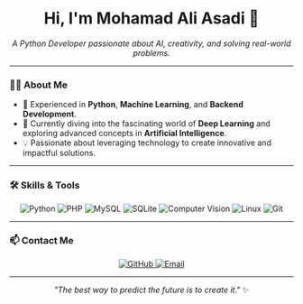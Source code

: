 <h1 align="center">Hi, I'm Mohamad Ali Asadi 👋</h1>

<p align="center">
  <i>A Python Developer passionate about AI, creativity, and solving real-world problems.</i>
</p>

---

### 👨‍💻 About Me
- 🔧 Experienced in **Python**, **Machine Learning**, and **Backend Development**.  
- 🎯 Currently diving into the fascinating world of **Deep Learning** and exploring advanced concepts in **Artificial Intelligence**.  
- 💡 Passionate about leveraging technology to create innovative and impactful solutions.  


---

### 🛠️ Skills & Tools
<p align="center">
  <img src="https://img.shields.io/badge/Python-3776AB?style=for-the-badge&logo=python&logoColor=white" alt="Python"/>
  <img src="https://img.shields.io/badge/PHP-777BB4?style=for-the-badge&logo=php&logoColor=white" alt="PHP"/>
  <img src="https://img.shields.io/badge/MySQL-4479A1?style=for-the-badge&logo=mysql&logoColor=white" alt="MySQL"/>
  <img src="https://img.shields.io/badge/SQLite-003B57?style=for-the-badge&logo=sqlite&logoColor=white" alt="SQLite"/>
  <img src="https://img.shields.io/badge/Computer%20Vision-FF6F00?style=for-the-badge&logo=openai&logoColor=white" alt="Computer Vision"/>
  <img src="https://img.shields.io/badge/Linux-FCC624?style=for-the-badge&logo=linux&logoColor=black" alt="Linux"/>
  <img src="https://img.shields.io/badge/Git-F05032?style=for-the-badge&logo=git&logoColor=white" alt="Git"/>
</p>

---

### 📫 Contact Me
<p align="center">
  <a href="https://github.com/MohamadAliAsadi" target="_blank">
    <img src="https://img.shields.io/badge/GitHub-100000?style=for-the-badge&logo=github&logoColor=white" alt="GitHub"/>
  </a>
  <a href="MohamadAliAsadi@gmail.com" target="_blank">
    <img src="https://img.shields.io/badge/Email-D14836?style=for-the-badge&logo=gmail&logoColor=white" alt="Email"/>
  </a>
</p>

---

<p align="center">
  <i>"The best way to predict the future is to create it."</i> ✨
</p>
